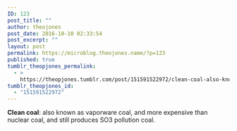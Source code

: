 ```yaml
---
ID: 123
post_title: ""
author: theojones
post_date: 2016-10-10 02:33:54
post_excerpt: ""
layout: post
permalink: https://microblog.theojones.name/?p=123
published: true
tumblr_theopjones_permalink:
  - >
    https://theopjones.tumblr.com/post/151591522972/clean-coal-also-known-as-vaporware-coal-and-more
tumblr_theopjones_id:
  - "151591522972"
---
```

<p><b>Clean coal</b>: also known as vaporware coal, and more expensive than nuclear coal, and still produces SO3 pollution coal.<br /></p>